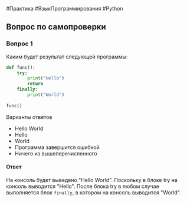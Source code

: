 #Практика #ЯзыкПрограммирования #Python 
## Вопрос по самопроверки

### Вопрос 1

Каким будет результат следующей программы:

```python
def func():
    try:
        print("Hello")
        return
    finally:
        print("World")
 
func()
```

Варианты ответов

- Hello World
- Hello
- World
- Программа завершится ошибкой
- Ничего из вышеперечисленного
#### Ответ

На консоль будет выведено "Hello World". Поскольку в блоке try на консоль выводится "Hello". После блока try в любом случае выполняется блок `finally`, в котором на консоль выводится "World".


